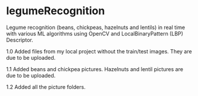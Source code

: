 # legumeRecognition
Legume recognition (beans, chickpeas, hazelnuts and lentils) in real time with various ML algorithms using OpenCV and LocalBinaryPattern (LBP) Descriptor. 

1.0 Added files from my local project without the train/test images. They are due to be uploaded.

1.1 Added beans and chickpea pictures. Hazelnuts and lentil pictures are due to be uploaded.

1.2 Added all the picture folders.


